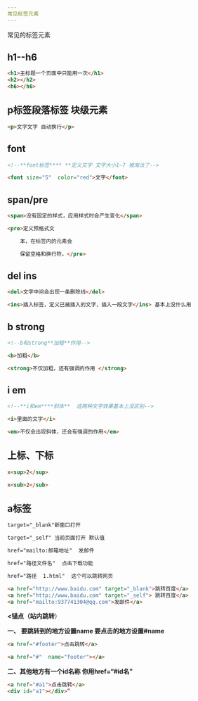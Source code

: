 ```yaml
---
常见标签元素
---
```


常见的标签元素

## h1--h6

<!--标题标签 权重值越来越低 块级元素-->

```html
<h1>主标题一个页面中只能用一次</h1> 
<h2></h2>
<h6></h6>
```

## p标签段落标签  块级元素

```html
<p>文字文字 自动换行</p>
```

## font

```html
<!--**font标签**** **定义文字 文字大小1~7 被淘汰了-->

<font size="5"  color="red">文字</font>
```

## span/pre

```html
<span>没有固定的样式，应用样式时会产生变化</span>

<pre>定义预格式文

	本，在标签内的元素会

	保留空格和换行符。</pre>
```

##  del ins

```html
<del>文字中间会出现一条删除线</del>

<ins>插入标签，定义已被插入的文字，插入一段文字</ins> 基本上没什么用
```

## b strong

```html
<!--b和strong**加粗**作用-->

<b>加粗</b>

<strong>不仅加粗，还有强调的作用 </strong>
```

## i  em

```html
<!--**i和em****斜体**  这两种文字效果基本上没区别--> 

<i>里面的文字</i>

<em>不仅会出现斜体，还会有强调的作用</em>
```

## 上标、下标

```html
x<sup>2</sup>  

x<sub>2</sub>
```

## a标签

```html
target="_blank"新窗口打开

target="_self" 当前页面打开 默认值

href="mailto:邮箱地址"  发邮件

href="路径文件名"  点击下载功能

href="路径  1.html"  这个可以跳转网页
```

```html
<a href="http://www.baidu.com" target="_blank">跳转百度</a>
<a href="http://www.baidu.com" target="_self"> 跳转百度</a>
<a href="mailto:937741304@qq.com">发邮件</a>
```

**<锚点（站内跳转**）

**一、 要跳转到的地方设置name  要点击的地方设置#name**

```html
<a href="#footer">点击跳转</a>

<a href="#"  name="footer"></a>
```

**二、其他地方有一个id名称  你用href=“#id名”**

```html
<a href="#a1">点击跳转</a>
<div id="a1"></div>”
```
